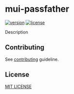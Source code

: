 # mui-passfather
[![version](https://img.shields.io/npm/v/mui-passfather.svg?style=flat-square)](https://www.npmjs.com/package/mui-passfather)
[![license](https://img.shields.io/github/license/vyushin/mui-passfather.svg?style=flat-square)](https://github.com/vyushin/mui-passfather/blob/master/LICENSE)

Description

## Contributing
See [contributing](https://github.com/vyushin/mui-passfather/blob/master/CONTRIBUTING.md) guideline.

## License
[MIT LICENSE](https://github.com/vyushin/mui-passfather/blob/master/LICENSE)